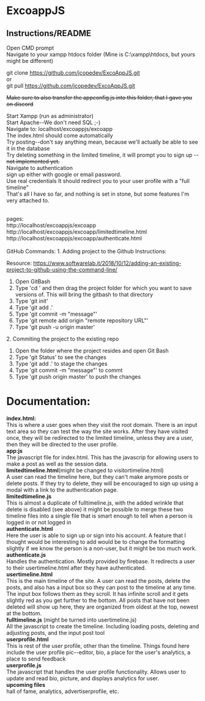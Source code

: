 # ExcoappJS

## Instructions/README

Open CMD prompt<br>
Navigate to your xampp htdocs folder (Mine is C:\xampp\htdocs, but yours might be different)<br>

git clone https://github.com/jcopedev/ExcoAppJS.git<br>
or<br>
git pull https://github.com/jcopedev/ExcoAppJS.git<br>


~~Make sure to also transfer the appconfig.js into this folder, that I gave you on discord~~

Start Xampp (run as administrator) <br>
Start Apache--We don't need SQL ;-) <br>
Navigate to: localhost/excoappjs/excoapp<br>
The index.html should come automatically <br>
Try posting--don't say anything mean, because we'll actually be able to see it in the database <br>
Try deleting something in the limited timeline, it will prompt you to sign up --~~not implemented yet.~~<br>
Navigate to authentication<br>
sign up either with google or email password.<br> 
Use real credentials It should redirect you to your user profile with a "full timeline" <br>
That's all I have so far, and nothing is set in stone, but some features I'm very attached to.<br>

<br>
pages: <br>
http://localhost/excoappjs/excoapp <br>
http://localhost/excoappjs/excoapp/limitedtimeline.html <br>
http://localhost/excoappjs/excoapp/authenticate.html<br>
<br>
<span>
GitHub Commands:
1. Adding project to the Github Instructions:

  Resource: https://www.softwarelab.it/2018/10/12/adding-an-existing-project-to-github-using-the-command-line/

  1. Open GitBash
  2. Type 'cd ' and then drag the project folder for which you want to save versions of. This will bring the gitbash to that directory
  3. Type 'git init'
  4. Type 'git add .'
  5. Type 'git commit -m "message"'
  6. Type 'git remote add origin "remote repository URL"'
  7. Type 'git push -u origin master'
</span>

<span>
2. Commiting the project to the existing repo

  1. Open the folder where the project resides and open Git Bash
  2. Type 'git Status' to see the changes
  3. Type 'git add .' to stage the changes
  4. Type 'git commit -m "message"' to commt
  5. Type 'git push origin master' to push the changes
  </span>
  
  # Documentation:<br>
**index.html:**<br> 
This is where a user goes when they visit the root domain. There is an input text area so they can test the way the site works. After they have visited once, they will be redirected to the limited timeline, unless they are a user, then they will be directed to the user profile.<br>
**app:js**<br>
The javascript file for index.html. This has the javascrip for allowing users to make a post as well as the session data.<br>
**limitedtimeline.html**(might be changed to visitortimeline.html)<br>
A user can read the timeline here, but they can't make anymore posts or delete posts. If they try to delete, they will be encouraged to sign up using a modal with a link to the authentication page.<br>
**limitedtimeline.js**<br>
This is almost a duplicate of fulltimeline.js, with the added wrinkle that delete is disabled (see above) it might be possible to merge these two timeline files into a single file that is smart enough to tell when a person is logged in or not logged in<br>
**authenticate.html**<br>
Here the user is able to sign up or sign into his account. A feature that I thought would be interesting to add would be to change the formatting slightly if we know the person is a non-user, but it might be too much work.<br>
**authenticate.js**<br>
Handles the authentication. Mostly provided by firebase. It redirects a user to their usertimeline.html after they have authenticated.<br>
**usertimeline.html**<br>
This is the main timeline of the site. A user can read the posts, delete the posts, and also has a input box so they can post to the timeline at any time. The input box follows them as they scroll. It has infinite scroll and it gets slightly red as you get further to the bottom. All posts that have not been deleted will show up here, they are organized from oldest at the top, newest at the bottom.<br>
**fulltimeline.js** (might be turned into usertimeline.js)<br>
All the javascript to create the timeline. Including loading posts, deleting and adjusting posts, and the input post tool<br>
**userprofile.html**<br>
This is rest of the user profile, other than the timeline. Things found here include the user profile pic--editor, bio, a place for the user's analytics, a place to send feedback<br>
**userprofile.js**<br>
The javascript that handles the user profile functionality. Allows user to update and read bio, picture, and displays analytics for user.<br>
**upcoming files**<br>
hall of fame, analytics, advertiserprofile, etc.<br>
